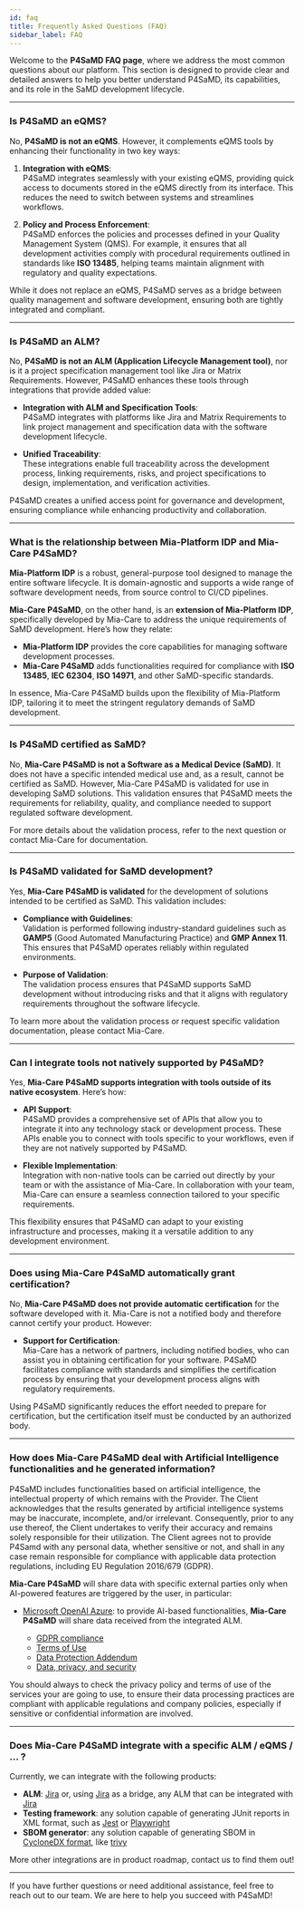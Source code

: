 ```yaml
---
id: faq
title: Frequently Asked Questions (FAQ)
sidebar_label: FAQ
---
```


Welcome to the **P4SaMD FAQ page**, where we address the most common questions about our platform. This section is designed to provide clear and detailed answers to help you better understand P4SaMD, its capabilities, and its role in the SaMD development lifecycle.

---

### Is P4SaMD an eQMS?

No, **P4SaMD is not an eQMS**. However, it complements eQMS tools by enhancing their functionality in two key ways:

1. **Integration with eQMS**:  
   P4SaMD integrates seamlessly with your existing eQMS, providing quick access to documents stored in the eQMS directly from its interface. This reduces the need to switch between systems and streamlines workflows.

2. **Policy and Process Enforcement**:  
   P4SaMD enforces the policies and processes defined in your Quality Management System (QMS). For example, it ensures that all development activities comply with procedural requirements outlined in standards like **ISO 13485**, helping teams maintain alignment with regulatory and quality expectations.

While it does not replace an eQMS, P4SaMD serves as a bridge between quality management and software development, ensuring both are tightly integrated and compliant.

---

### Is P4SaMD an ALM?

No, **P4SaMD is not an ALM (Application Lifecycle Management tool)**, nor is it a project specification management tool like Jira or Matrix Requirements. However, P4SaMD enhances these tools through integrations that provide added value:

- **Integration with ALM and Specification Tools**:  
   P4SaMD integrates with platforms like Jira and Matrix Requirements to link project management and specification data with the software development lifecycle.
  
- **Unified Traceability**:  
   These integrations enable full traceability across the development process, linking requirements, risks, and project specifications to design, implementation, and verification activities.

P4SaMD creates a unified access point for governance and development, ensuring compliance while enhancing productivity and collaboration.

---

### What is the relationship between Mia-Platform IDP and Mia-Care P4SaMD?

**Mia-Platform IDP** is a robust, general-purpose tool designed to manage the entire software lifecycle. It is domain-agnostic and supports a wide range of software development needs, from source control to CI/CD pipelines.

**Mia-Care P4SaMD**, on the other hand, is an **extension of Mia-Platform IDP**, specifically developed by Mia-Care to address the unique requirements of SaMD development. Here’s how they relate:

- **Mia-Platform IDP** provides the core capabilities for managing software development processes.
- **Mia-Care P4SaMD** adds functionalities required for compliance with **ISO 13485**, **IEC 62304**, **ISO 14971**, and other SaMD-specific standards.

In essence, Mia-Care P4SaMD builds upon the flexibility of Mia-Platform IDP, tailoring it to meet the stringent regulatory demands of SaMD development.

---

### Is P4SaMD certified as SaMD?

No, **Mia-Care P4SaMD is not a Software as a Medical Device (SaMD)**. It does not have a specific intended medical use and, as a result, cannot be certified as SaMD. However, Mia-Care P4SaMD is validated for use in developing SaMD solutions. This validation ensures that P4SaMD meets the requirements for reliability, quality, and compliance needed to support regulated software development.

For more details about the validation process, refer to the next question or contact Mia-Care for documentation.

---

### Is P4SaMD validated for SaMD development?

Yes, **Mia-Care P4SaMD is validated** for the development of solutions intended to be certified as SaMD. This validation includes:

- **Compliance with Guidelines**:  
   Validation is performed following industry-standard guidelines such as **GAMP5** (Good Automated Manufacturing Practice) and **GMP Annex 11**. This ensures that P4SaMD operates reliably within regulated environments.

- **Purpose of Validation**:  
   The validation process ensures that P4SaMD supports SaMD development without introducing risks and that it aligns with regulatory requirements throughout the software lifecycle.

To learn more about the validation process or request specific validation documentation, please contact Mia-Care.

---

### Can I integrate tools not natively supported by P4SaMD?

Yes, **Mia-Care P4SaMD supports integration with tools outside of its native ecosystem**. Here’s how:

- **API Support**:  
   P4SaMD provides a comprehensive set of APIs that allow you to integrate it into any technology stack or development process. These APIs enable you to connect with tools specific to your workflows, even if they are not natively supported by P4SaMD.

- **Flexible Implementation**:  
   Integration with non-native tools can be carried out directly by your team or with the assistance of Mia-Care. In collaboration with your team, Mia-Care can ensure a seamless connection tailored to your specific requirements.

This flexibility ensures that P4SaMD can adapt to your existing infrastructure and processes, making it a versatile addition to any development environment.

---

### Does using Mia-Care P4SaMD automatically grant certification?

No, **Mia-Care P4SaMD does not provide automatic certification** for the software developed with it. Mia-Care is not a notified body and therefore cannot certify your product. However:

- **Support for Certification**:  
   Mia-Care has a network of partners, including notified bodies, who can assist you in obtaining certification for your software. P4SaMD facilitates compliance with standards and simplifies the certification process by ensuring that your development process aligns with regulatory requirements.

Using P4SaMD significantly reduces the effort needed to prepare for certification, but the certification itself must be conducted by an authorized body.

---

### How does Mia-Care P4SaMD deal with Artificial Intelligence functionalities and he generated information?

P4SaMD includes functionalities based on artificial intelligence, the intellectual property of which remains with the Provider. The Client acknowledges that the results generated by artificial intelligence systems may be inaccurate, incomplete, and/or irrelevant. Consequently, prior to any use thereof, the Client undertakes to verify their accuracy and remains solely responsible for their utilization. The Client agrees not to provide P4Samd with any personal data, whether sensitive or not, and shall in any case remain responsible for compliance with applicable data protection regulations, including EU Regulation 2016/679 (GDPR). 

**Mia-Care P4SaMD** will share data with specific external parties only when AI-powered features are triggered by the user, in particular:

- [Microsoft OpenAI Azure][azure-openai-service]: to provide AI-based functionalities, **Mia-Care P4SaMD** will share data received from the integrated ALM.

  - [GDPR compliance][azure-openai-gdpr]
  - [Terms of Use][azure-openai-tos]
  - [Data Protection Addendum][azure-openai-dpa]
  - [Data, privacy, and security][azure-openai-data-privacy-security]

You should always to check the privacy policy and terms of use of the services your are going to use, to ensure their data processing practices are compliant with applicable regulations and company policies, especially if sensitive or confidential information are involved.

---

### Does Mia-Care P4SaMD integrate with a specific ALM / eQMS / … ?

Currently, we can integrate with the following products:

- **ALM**: [Jira][jira] or, using [Jira][jira] as a bridge, any ALM that can be integrated with [Jira][jira] 
- **Testing framework**: any solution capable of generating JUnit reports in XML format, such as [Jest][jest] or [Playwright][playwright]
- **SBOM generator**: any solution capable of generating SBOM in [CycloneDX format][cyclone-dx], like [trivy][trivy]

More other integrations are in product roadmap, contact us to find them out! 

---

If you have further questions or need additional assistance, feel free to reach out to our team. We are here to help you succeed with P4SaMD!

[azure-openai-service]: https://azure.microsoft.com/en-us/products/ai-services/openai-service
[azure-openai-gdpr]: https://learn.microsoft.com/en-us/legal/gdpr
[azure-openai-tos]: https://learn.microsoft.com/en-us/legal/termsofuse
[azure-openai-dpa]: https://aka.ms/DPA
[azure-openai-data-privacy-security]: https://learn.microsoft.com/en-us/legal/cognitive-services/openai/data-privacy
[cyclone-dx]: https://cyclonedx.org/
[jest]: https://github.com/jest-community/jest-junit
[jira]: https://www.atlassian.com/it/software/jira
[playwright]: https://playwright.dev/docs/test-reporters#junit-reporter
[trivy]: https://trivy.dev/latest/
